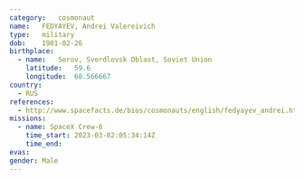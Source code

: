```yaml
---
category:	cosmonaut
name:	FEDYAYEV, Andrei Valereivich
type:	military
dob:	1981-02-26
birthplace:
  - name:	Serov, Sverdlovsk Oblast, Soviet Union
    latitude:	59.6
    longitude:	60.566667
country:
  - RUS
references:
  - http://www.spacefacts.de/bios/cosmonauts/english/fedyayev_andrei.htm
missions:
  - name: SpaceX Crew-6
    time_start: 2023-03-02:05:34:14Z
    time_end: 
evas:
gender:	Male
---
```

